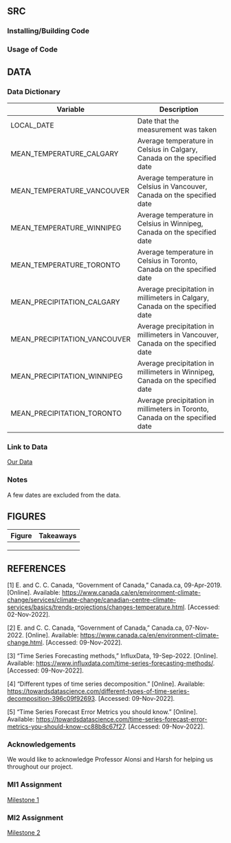 ## SRC

### Installing/Building Code



### Usage of Code



## DATA

### Data Dictionary
| Variable | Description |
| -------- | ----------- |
| LOCAL_DATE | Date that the measurement was taken |
| MEAN_TEMPERATURE_CALGARY | Average temperature in Celsius in Calgary, Canada on the specified date |
| MEAN_TEMPERATURE_VANCOUVER | Average temperature in Celsius in Vancouver, Canada on the specified date |
| MEAN_TEMPERATURE_WINNIPEG | Average temperature in Celsius in Winnipeg, Canada on the specified date |
| MEAN_TEMPERATURE_TORONTO | Average temperature in Celsius in Toronto, Canada on the specified date |
| MEAN_PRECIPITATION_CALGARY | Average precipitation in millimeters in Calgary, Canada on the specified date |
| MEAN_PRECIPITATION_VANCOUVER | Average precipitation in millimeters in Vancouver, Canada on the specified date |
| MEAN_PRECIPITATION_WINNIPEG | Average precipitation in millimeters in Winnipeg, Canada on the specified date |
| MEAN_PRECIPITATION_TORONTO | Average precipitation in millimeters in Toronto, Canada on the specified date |

### Link to Data
[Our Data](https://github.com/jnm9aba/DS4002Project3/tree/main/DATA)

### Notes
A few dates are excluded from the data.

## FIGURES
| Figure | Takeaways |
| -------- | ----------- |
|  |  |
|  |  |
|  |  |



## REFERENCES
[1] E. and C. C. Canada, “Government of Canada,” Canada.ca, 09-Apr-2019. [Online]. Available: https://www.canada.ca/en/environment-climate-change/services/climate-change/canadian-centre-climate-services/basics/trends-projections/changes-temperature.html. [Accessed: 02-Nov-2022].

[2] E. and C. C. Canada, “Government of Canada,” Canada.ca, 07-Nov-2022. [Online]. Available: https://www.canada.ca/en/environment-climate-change.html. [Accessed: 09-Nov-2022].

[3] “Time Series Forecasting methods,” InfluxData, 19-Sep-2022. [Online]. Available: https://www.influxdata.com/time-series-forecasting-methods/. [Accessed: 09-Nov-2022]. 

[4] “Different types of time series decomposition.” [Online]. Available: https://towardsdatascience.com/different-types-of-time-series-decomposition-396c09f92693. [Accessed: 09-Nov-2022]. 

[5] “Time Series Forecast Error Metrics you should know.” [Online]. Available: https://towardsdatascience.com/time-series-forecast-error-metrics-you-should-know-cc88b8c67f27. [Accessed: 09-Nov-2022]. 

### Acknowledgements
We would like to acknowledge Professor Alonsi and Harsh for helping us throughout our project. 

### MI1 Assignment
[Milestone 1](https://docs.google.com/document/d/1I1iGIr0NDgdUJvNL1CdqgkITHBegzS7AKfov62luD8E/edit?usp=sharing)

### MI2 Assignment
[Milestone 2](https://docs.google.com/document/d/1OdormW_93K9oRIQghBU97yLtYs5PTN0QwMcOz4kYsP0/edit?usp=sharing)


